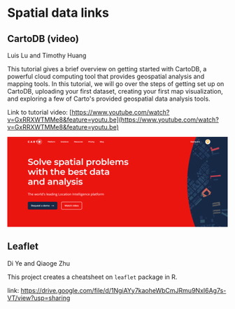 
# Spatial data links


## CartoDB (video)

Luis Lu and Timothy Huang  

This tutorial gives a brief overview on getting started with CartoDB, a powerful cloud computing tool that provides geospatial analysis and mapping tools. In this tutorial, we will go over the steps of getting set up on CartoDB, uploading your first dataset, creating your first map visualization, and exploring a few of Carto's provided geospatial data analysis tools.  

Link to tutorial video: [https://www.youtube.com/watch?v=GxRRXWTMMe8&feature=youtu.be](https://www.youtube.com/watch?v=GxRRXWTMMe8&feature=youtu.be)

![CartoDB](resources/carto_tutorial/carto.png)




## Leaflet

Di Ye and Qiaoge Zhu

This project creates a cheatsheet on `leaflet` package in R.

link: https://drive.google.com/file/d/1NgiAYy7kaoheWbCmJRmu9NxI6Ag7s-VT/view?usp=sharing


